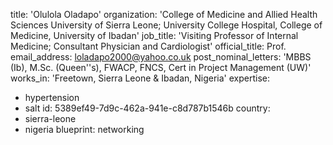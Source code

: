 title: 'Olulola Oladapo'
organization: 'College of Medicine and Allied Health Sciences University of Sierra Leone; University College Hospital, College of Medicine, University of Ibadan'
job_title: 'Visiting Professor of Internal Medicine; Consultant Physician and Cardiologist'
official_title: Prof.
email_address: loladapo2000@yahoo.co.uk
post_nominal_letters: 'MBBS (Ib), M.Sc. (Queen''s), FWACP, FNCS, Cert in Project Management (UW)'
works_in: 'Freetown, Sierra Leone & Ibadan, Nigeria'
expertise:
  - hypertension
  - salt
id: 5389ef49-7d9c-462a-941e-c8d787b1546b
country:
  - sierra-leone
  - nigeria
blueprint: networking
